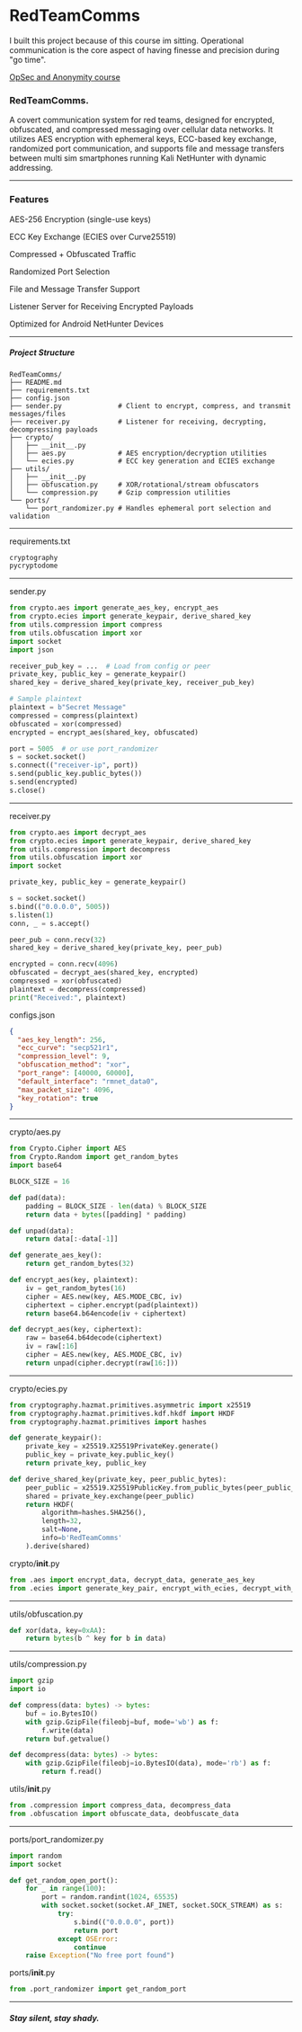 # RedTeamComms

I built this project because of this course im sitting.
Operational communication is the core aspect of having finesse and precision during "go time".

[OpSec and Anonymity course](https://redteamleaders.coursestack.com/courses/e07e722b-642c-4191-b3a3-29cf39236968/take/11-the-origins-of-opsec-from-military-doctrine-to-offensive-cyber-operations)


### RedTeamComms.

A covert communication system for red teams, designed for encrypted, obfuscated, and compressed messaging over cellular data networks. It utilizes AES encryption with ephemeral keys, ECC-based key exchange, randomized port communication, and supports file and message transfers between multi sim smartphones running Kali NetHunter with dynamic addressing.


---

### Features

AES-256 Encryption (single-use keys)

ECC Key Exchange (ECIES over Curve25519)

Compressed + Obfuscated Traffic

Randomized Port Selection

File and Message Transfer Support

Listener Server for Receiving Encrypted Payloads

Optimized for Android NetHunter Devices



---

##### Project Structure
```
RedTeamComms/
├── README.md
├── requirements.txt
├── config.json
├── sender.py              # Client to encrypt, compress, and transmit messages/files
├── receiver.py            # Listener for receiving, decrypting, decompressing payloads
├── crypto/
│   ├── __init__.py
│   ├── aes.py             # AES encryption/decryption utilities
│   └── ecies.py           # ECC key generation and ECIES exchange
├── utils/
│   ├── __init__.py
│   ├── obfuscation.py     # XOR/rotational/stream obfuscators
│   └── compression.py     # Gzip compression utilities
└── ports/
    └── port_randomizer.py # Handles ephemeral port selection and validation
```

---

requirements.txt
```txt
cryptography
pycryptodome
```

---

sender.py
```python
from crypto.aes import generate_aes_key, encrypt_aes
from crypto.ecies import generate_keypair, derive_shared_key
from utils.compression import compress
from utils.obfuscation import xor
import socket
import json

receiver_pub_key = ...  # Load from config or peer
private_key, public_key = generate_keypair()
shared_key = derive_shared_key(private_key, receiver_pub_key)

# Sample plaintext
plaintext = b"Secret Message"
compressed = compress(plaintext)
obfuscated = xor(compressed)
encrypted = encrypt_aes(shared_key, obfuscated)

port = 5005  # or use port_randomizer
s = socket.socket()
s.connect(("receiver-ip", port))
s.send(public_key.public_bytes())
s.send(encrypted)
s.close()
```

---

receiver.py
```python
from crypto.aes import decrypt_aes
from crypto.ecies import generate_keypair, derive_shared_key
from utils.compression import decompress
from utils.obfuscation import xor
import socket

private_key, public_key = generate_keypair()

s = socket.socket()
s.bind(("0.0.0.0", 5005))
s.listen(1)
conn, _ = s.accept()

peer_pub = conn.recv(32)
shared_key = derive_shared_key(private_key, peer_pub)

encrypted = conn.recv(4096)
obfuscated = decrypt_aes(shared_key, encrypted)
compressed = xor(obfuscated)
plaintext = decompress(compressed)
print("Received:", plaintext)
```
configs.json
```json
{
  "aes_key_length": 256,
  "ecc_curve": "secp521r1",
  "compression_level": 9,
  "obfuscation_method": "xor",
  "port_range": [40000, 60000],
  "default_interface": "rmnet_data0",
  "max_packet_size": 4096,
  "key_rotation": true
}
```

---

crypto/aes.py
```python
from Crypto.Cipher import AES
from Crypto.Random import get_random_bytes
import base64

BLOCK_SIZE = 16

def pad(data):
    padding = BLOCK_SIZE - len(data) % BLOCK_SIZE
    return data + bytes([padding] * padding)

def unpad(data):
    return data[:-data[-1]]

def generate_aes_key():
    return get_random_bytes(32)

def encrypt_aes(key, plaintext):
    iv = get_random_bytes(16)
    cipher = AES.new(key, AES.MODE_CBC, iv)
    ciphertext = cipher.encrypt(pad(plaintext))
    return base64.b64encode(iv + ciphertext)

def decrypt_aes(key, ciphertext):
    raw = base64.b64decode(ciphertext)
    iv = raw[:16]
    cipher = AES.new(key, AES.MODE_CBC, iv)
    return unpad(cipher.decrypt(raw[16:]))
```

---

crypto/ecies.py
```python
from cryptography.hazmat.primitives.asymmetric import x25519
from cryptography.hazmat.primitives.kdf.hkdf import HKDF
from cryptography.hazmat.primitives import hashes

def generate_keypair():
    private_key = x25519.X25519PrivateKey.generate()
    public_key = private_key.public_key()
    return private_key, public_key

def derive_shared_key(private_key, peer_public_bytes):
    peer_public = x25519.X25519PublicKey.from_public_bytes(peer_public_bytes)
    shared = private_key.exchange(peer_public)
    return HKDF(
        algorithm=hashes.SHA256(),
        length=32,
        salt=None,
        info=b'RedTeamComms'
    ).derive(shared)
```

crypto/__init__.py
```python
from .aes import encrypt_data, decrypt_data, generate_aes_key
from .ecies import generate_key_pair, encrypt_with_ecies, decrypt_with_ecies
```

---

utils/obfuscation.py
```python
def xor(data, key=0xAA):
    return bytes(b ^ key for b in data)
```

---

utils/compression.py
```python
import gzip
import io

def compress(data: bytes) -> bytes:
    buf = io.BytesIO()
    with gzip.GzipFile(fileobj=buf, mode='wb') as f:
        f.write(data)
    return buf.getvalue()

def decompress(data: bytes) -> bytes:
    with gzip.GzipFile(fileobj=io.BytesIO(data), mode='rb') as f:
        return f.read()
```
utils/__init__.py
```python
from .compression import compress_data, decompress_data
from .obfuscation import obfuscate_data, deobfuscate_data
```

---

ports/port_randomizer.py
```python
import random
import socket

def get_random_open_port():
    for _ in range(100):
        port = random.randint(1024, 65535)
        with socket.socket(socket.AF_INET, socket.SOCK_STREAM) as s:
            try:
                s.bind(("0.0.0.0", port))
                return port
            except OSError:
                continue
    raise Exception("No free port found")
```

ports/__init__.py
```python
from .port_randomizer import get_random_port
```
---

##### Stay silent, stay shady.
